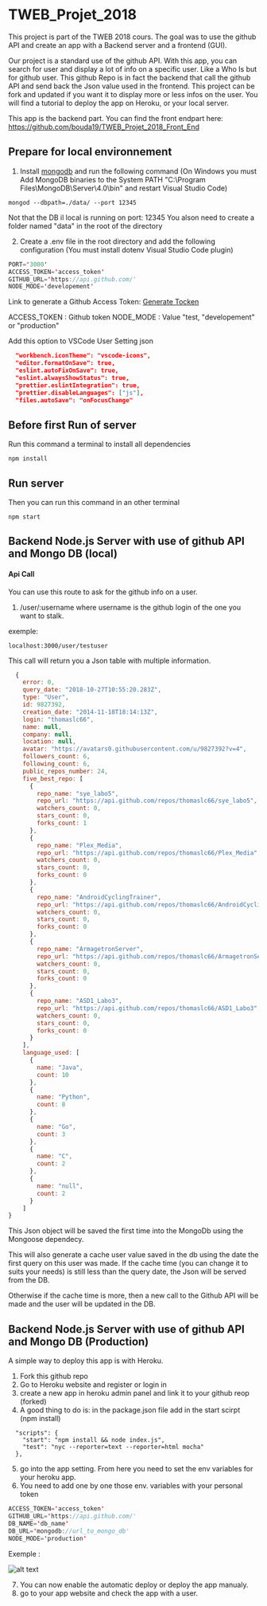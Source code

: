 # TWEB_Projet_2018

This project is part of the TWEB 2018 cours. The goal was to use the github API and create an app with a Backend server and a frontend (GUI).

Our project is a standard use of the github API. With this app, you can search for user and display a lot of info on a specific user.
Like a Who Is but for github user. This github Repo is in fact the backend that call the github API and send back the Json value used in the frontend.
This project can be fork and updated if you want it to display more or less infos on the user. You will find a tutorial to deploy the app on Heroku, or your local server.

This app is the backend part.
You can find the front endpart here: https://github.com/bouda19/TWEB_Projet_2018_Front_End

## Prepare for local environnement

1. Install [mongodb](https://www.mongodb.com/download-center?initial=true#community) and run the following command
   (On Windows you must Add MongoDB binaries to the System PATH "C:\Program Files\MongoDB\Server\4.0\bin" and restart Visual Studio Code)

```shell
mongod --dbpath=./data/ --port 12345
```

Not that the DB il local is running on port: 12345
You alson need to create a folder named "data" in the root of the directory

2. Create a .env file in the root directory and add the following configuration
   (You must install dotenv Visual Studio Code plugin)

```java
PORT='3000'
ACCESS_TOKEN='access_token'
GITHUB_URL='https://api.github.com/'
NODE_MODE='developement'
```

Link to generate a Github Access Token:
[Generate Tocken](https://blog.github.com/2013-05-16-personal-api-tokens/)

ACCESS_TOKEN : Github token
NODE_MODE : Value "test, "developement" or "production"

Add this option to VSCode User Setting json

```json
  "workbench.iconTheme": "vscode-icons",
  "editor.formatOnSave": true,
  "eslint.autoFixOnSave": true,
  "eslint.alwaysShowStatus": true,
  "prettier.eslintIntegration": true,
  "prettier.disableLanguages": ["js"],
  "files.autoSave": "onFocusChange"
```

## Before first Run of server

Run this command a terminal to install all dependencies

```shell
npm install
```

## Run server

Then you can run this command in an other terminal

```shell
npm start
```

## Backend Node.js Server with use of github API and Mongo DB (local)

#### Api Call

You can use this route to ask for the github info on a user.

1. /user/:username where username is the github login of the one you want to stalk.

exemple:

```shell
localhost:3000/user/testuser
```

This call will return you a Json table with multiple information.

```javascript
  {
    error: 0,
    query_date: "2018-10-27T10:55:20.283Z",
    type: "User",
    id: 9827392,
    creation_date: "2014-11-18T18:14:13Z",
    login: "thomaslc66",
    name: null,
    company: null,
    location: null,
    avatar: "https://avatars0.githubusercontent.com/u/9827392?v=4",
    followers_count: 6,
    following_count: 6,
    public_repos_number: 24,
    five_best_repo: [
      {
        repo_name: "sye_labo5",
        repo_url: "https://api.github.com/repos/thomaslc66/sye_labo5",
        watchers_count: 0,
        stars_count: 0,
        forks_count: 1
      },
      {
        repo_name: "Plex_Media",
        repo_url: "https://api.github.com/repos/thomaslc66/Plex_Media",
        watchers_count: 0,
        stars_count: 0,
        forks_count: 0
      },
      {
        repo_name: "AndroidCyclingTrainer",
        repo_url: "https://api.github.com/repos/thomaslc66/AndroidCyclingTrainer",
        watchers_count: 0,
        stars_count: 0,
        forks_count: 0
      },
      {
        repo_name: "ArmagetronServer",
        repo_url: "https://api.github.com/repos/thomaslc66/ArmagetronServer",
        watchers_count: 0,
        stars_count: 0,
        forks_count: 0
      },
      {
        repo_name: "ASD1_Labo3",
        repo_url: "https://api.github.com/repos/thomaslc66/ASD1_Labo3",
        watchers_count: 0,
        stars_count: 0,
        forks_count: 0
      }
    ],
    language_used: [
      {
        name: "Java",
        count: 10
      },
      {
        name: "Python",
        count: 8
      },
      {
        name: "Go",
        count: 3
      },
      {
        name: "C",
        count: 2
      },
      {
        name: "null",
        count: 2
      }
    ]
}
```

This Json object will be saved the first time into the MongoDb using the Mongoose dependecy.

This will also generate a cache user value saved in the db using the date the first query on this user was made.
If the cache time (you can change it to suits your needs) is still less than the query date, the Json will be served from the DB.

Otherwise if the cache time is more, then a new call to the Github API will be made and the user will be updated in the DB.

## Backend Node.js Server with use of github API and Mongo DB (Production)

A simple way to deploy this app is with Heroku.

1. Fork this github repo
2. Go to Heroku website and register or login in
3. create a new app in heroku admin panel and link it to your github reop (forked)
4. A good thing to do is: in the package.json file add in the start scirpt (npm install)

```shell
  "scripts": {
    "start": "npm install && node index.js",
    "test": "nyc --reporter=text --reporter=html mocha"
  },
```

5. go into the app setting. From here you need to set the env variables for your heroku app.
6. You need to add one by one those env. variables with your personal token

```java
ACCESS_TOKEN='access_token'
GITHUB_URL='https://api.github.com/'
DB_NAME='db_name'
DB_URL='mongodb://url_to_mongo_db'
NODE_MODE='production'
```
Exemple :

![alt text](http://image.noelshack.com/fichiers/2018/43/7/1540740419-capture.png)


7. You can now enable the automatic deploy or deploy the app manualy.
8. go to your app website and check the app with a user.
